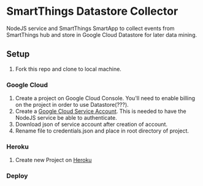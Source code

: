 # SmartThings Datastore Collector
NodeJS service and SmartThings SmartApp to collect events from SmartThings hub and store in Google Cloud Datastore for later data mining.

## Setup
1. Fork this repo and clone to local machine.

### Google Cloud
1. Create a project on Google Cloud Console. You'll need to enable billing on the project in order to use Datastore(???).
2. Create a [Google Cloud Service Account](https://cloud.google.com/compute/docs/access/create-enable-service-accounts-for-instances#createcutomserviceaccount). This is needed to have the NodeJS service be able to authenticate.
3. Download json of service account after creation of account. 
4. Rename file to credentials.json and place in root directory of project.

### Heroku
1. Create new Project on [Heroku](https://heroku.com)

### Deploy
